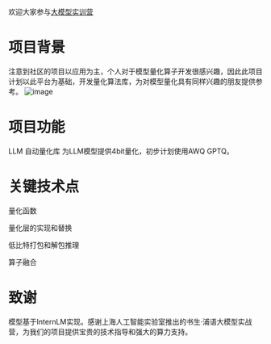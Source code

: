 欢迎大家参与[大模型实训营](https://github.com/InternLM/Tutorial)


# 项目背景
注意到社区的项目以应用为主，个人对于模型量化算子开发很感兴趣，因此此项目计划以此平台为基础，开发量化算法库，为对模型量化具有同样兴趣的朋友提供参考。
![image](https://github.com/user-attachments/assets/23800749-3861-4deb-8211-2a5a86739314)


# 项目功能
LLM 自动量化库
为LLM模型提供4bit量化，初步计划使用AWQ GPTQ。

# 关键技术点
量化函数

量化层的实现和替换

低比特打包和解包推理

算子融合

# 致谢
模型基于InternLM实现。感谢上海人工智能实验室推出的书生·浦语大模型实战营，为我们的项目提供宝贵的技术指导和强大的算力支持。

